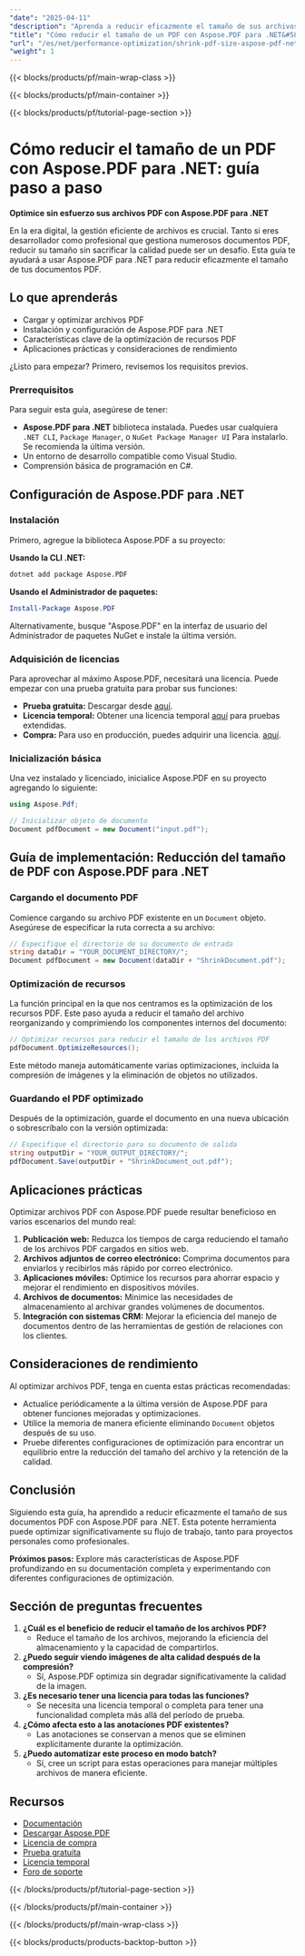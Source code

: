 ```yaml
---
"date": "2025-04-11"
"description": "Aprenda a reducir eficazmente el tamaño de sus archivos PDF con Aspose.PDF para .NET con esta guía completa. Optimice sus documentos fácilmente y mejore la eficiencia del almacenamiento."
"title": "Cómo reducir el tamaño de un PDF con Aspose.PDF para .NET&#58; guía paso a paso"
"url": "/es/net/performance-optimization/shrink-pdf-size-aspose-pdf-net/"
"weight": 1
---
```


{{< blocks/products/pf/main-wrap-class >}}

{{< blocks/products/pf/main-container >}}

{{< blocks/products/pf/tutorial-page-section >}}


# Cómo reducir el tamaño de un PDF con Aspose.PDF para .NET: guía paso a paso

**Optimice sin esfuerzo sus archivos PDF con Aspose.PDF para .NET**

En la era digital, la gestión eficiente de archivos es crucial. Tanto si eres desarrollador como profesional que gestiona numerosos documentos PDF, reducir su tamaño sin sacrificar la calidad puede ser un desafío. Esta guía te ayudará a usar Aspose.PDF para .NET para reducir eficazmente el tamaño de tus documentos PDF.

## Lo que aprenderás
- Cargar y optimizar archivos PDF
- Instalación y configuración de Aspose.PDF para .NET
- Características clave de la optimización de recursos PDF
- Aplicaciones prácticas y consideraciones de rendimiento

¿Listo para empezar? Primero, revisemos los requisitos previos.

### Prerrequisitos
Para seguir esta guía, asegúrese de tener:

- **Aspose.PDF para .NET** biblioteca instalada. Puedes usar cualquiera `.NET CLI`, `Package Manager`, o `NuGet Package Manager UI` Para instalarlo. Se recomienda la última versión.
- Un entorno de desarrollo compatible como Visual Studio.
- Comprensión básica de programación en C#.

## Configuración de Aspose.PDF para .NET

### Instalación
Primero, agregue la biblioteca Aspose.PDF a su proyecto:

**Usando la CLI .NET:**
```bash
dotnet add package Aspose.PDF
```

**Usando el Administrador de paquetes:**
```powershell
Install-Package Aspose.PDF
```
Alternativamente, busque "Aspose.PDF" en la interfaz de usuario del Administrador de paquetes NuGet e instale la última versión.

### Adquisición de licencias
Para aprovechar al máximo Aspose.PDF, necesitará una licencia. Puede empezar con una prueba gratuita para probar sus funciones:
- **Prueba gratuita:** Descargar desde [aquí](https://releases.aspose.com/pdf/net/).
- **Licencia temporal:** Obtener una licencia temporal [aquí](https://purchase.aspose.com/temporary-license/) para pruebas extendidas.
- **Compra:** Para uso en producción, puedes adquirir una licencia. [aquí](https://purchase.aspose.com/buy).

### Inicialización básica
Una vez instalado y licenciado, inicialice Aspose.PDF en su proyecto agregando lo siguiente:
```csharp
using Aspose.Pdf;

// Inicializar objeto de documento
Document pdfDocument = new Document("input.pdf");
```

## Guía de implementación: Reducción del tamaño de PDF con Aspose.PDF para .NET

### Cargando el documento PDF
Comience cargando su archivo PDF existente en un `Document` objeto. Asegúrese de especificar la ruta correcta a su archivo:
```csharp
// Especifique el directorio de su documento de entrada
string dataDir = "YOUR_DOCUMENT_DIRECTORY/";
Document pdfDocument = new Document(dataDir + "ShrinkDocument.pdf");
```

### Optimización de recursos
La función principal en la que nos centramos es la optimización de los recursos PDF. Este paso ayuda a reducir el tamaño del archivo reorganizando y comprimiendo los componentes internos del documento:
```csharp
// Optimizar recursos para reducir el tamaño de los archivos PDF
pdfDocument.OptimizeResources();
```
Este método maneja automáticamente varias optimizaciones, incluida la compresión de imágenes y la eliminación de objetos no utilizados.

### Guardando el PDF optimizado
Después de la optimización, guarde el documento en una nueva ubicación o sobrescríbalo con la versión optimizada:
```csharp
// Especifique el directorio para su documento de salida
string outputDir = "YOUR_OUTPUT_DIRECTORY/";
pdfDocument.Save(outputDir + "ShrinkDocument_out.pdf");
```

## Aplicaciones prácticas
Optimizar archivos PDF con Aspose.PDF puede resultar beneficioso en varios escenarios del mundo real:
1. **Publicación web:** Reduzca los tiempos de carga reduciendo el tamaño de los archivos PDF cargados en sitios web.
2. **Archivos adjuntos de correo electrónico:** Comprima documentos para enviarlos y recibirlos más rápido por correo electrónico.
3. **Aplicaciones móviles:** Optimice los recursos para ahorrar espacio y mejorar el rendimiento en dispositivos móviles.
4. **Archivos de documentos:** Minimice las necesidades de almacenamiento al archivar grandes volúmenes de documentos.
5. **Integración con sistemas CRM:** Mejorar la eficiencia del manejo de documentos dentro de las herramientas de gestión de relaciones con los clientes.

## Consideraciones de rendimiento
Al optimizar archivos PDF, tenga en cuenta estas prácticas recomendadas:
- Actualice periódicamente a la última versión de Aspose.PDF para obtener funciones mejoradas y optimizaciones.
- Utilice la memoria de manera eficiente eliminando `Document` objetos después de su uso.
- Pruebe diferentes configuraciones de optimización para encontrar un equilibrio entre la reducción del tamaño del archivo y la retención de la calidad.

## Conclusión
Siguiendo esta guía, ha aprendido a reducir eficazmente el tamaño de sus documentos PDF con Aspose.PDF para .NET. Esta potente herramienta puede optimizar significativamente su flujo de trabajo, tanto para proyectos personales como profesionales.

**Próximos pasos:**
Explore más características de Aspose.PDF profundizando en su documentación completa y experimentando con diferentes configuraciones de optimización.

## Sección de preguntas frecuentes
1. **¿Cuál es el beneficio de reducir el tamaño de los archivos PDF?**
   - Reduce el tamaño de los archivos, mejorando la eficiencia del almacenamiento y la capacidad de compartirlos.
2. **¿Puedo seguir viendo imágenes de alta calidad después de la compresión?**
   - Sí, Aspose.PDF optimiza sin degradar significativamente la calidad de la imagen.
3. **¿Es necesario tener una licencia para todas las funciones?**
   - Se necesita una licencia temporal o completa para tener una funcionalidad completa más allá del período de prueba.
4. **¿Cómo afecta esto a las anotaciones PDF existentes?**
   - Las anotaciones se conservan a menos que se eliminen explícitamente durante la optimización.
5. **¿Puedo automatizar este proceso en modo batch?**
   - Sí, cree un script para estas operaciones para manejar múltiples archivos de manera eficiente.

## Recursos
- [Documentación](https://reference.aspose.com/pdf/net/)
- [Descargar Aspose.PDF](https://releases.aspose.com/pdf/net/)
- [Licencia de compra](https://purchase.aspose.com/buy)
- [Prueba gratuita](https://releases.aspose.com/pdf/net/)
- [Licencia temporal](https://purchase.aspose.com/temporary-license/)
- [Foro de soporte](https://forum.aspose.com/c/pdf/10)

{{< /blocks/products/pf/tutorial-page-section >}}

{{< /blocks/products/pf/main-container >}}

{{< /blocks/products/pf/main-wrap-class >}}

{{< blocks/products/products-backtop-button >}}